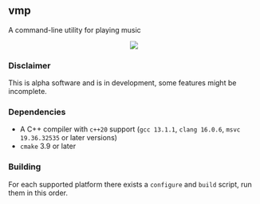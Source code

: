 ## vmp
A command-line utility for playing music

<p align="center">
    <img src="https://raw.githubusercontent.com/vzze/vmp/main/preview/player.gif">
</p>

### Disclaimer
This is alpha software and is in development, some features might be incomplete.

### Dependencies
* A C++ compiler with `c++20` support (`gcc 13.1.1`, `clang 16.0.6`, `msvc 19.36.32535` or later versions)
* `cmake` 3.9 or later

### Building
For each supported platform there exists a `configure` and `build` script, run them in this order.
